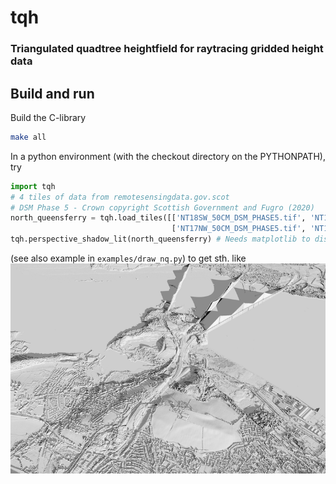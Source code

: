 tqh
======

### Triangulated quadtree heightfield for raytracing gridded height data

## Build and run

Build the C-library
```bash
make all
```

In a python environment (with the checkout directory on the PYTHONPATH), try
```python
import tqh
# 4 tiles of data from remotesensingdata.gov.scot
# DSM Phase 5 - Crown copyright Scottish Government and Fugro (2020)
north_queensferry = tqh.load_tiles([['NT18SW_50CM_DSM_PHASE5.tif', 'NT18SE_50CM_DSM_PHASE5.tif'],
                                    ['NT17NW_50CM_DSM_PHASE5.tif', 'NT17NE_50CM_DSM_PHASE5.tif']])
tqh.perspective_shadow_lit(north_queensferry) # Needs matplotlib to display, or Pillow to if a save_name is supplied
```
(see also example in `examples/draw_nq.py`) to get sth. like
![DSM Phase 5 - Crown copyright Scottish Government and Fugro (2020)](examples/example_raytrace.png)    

